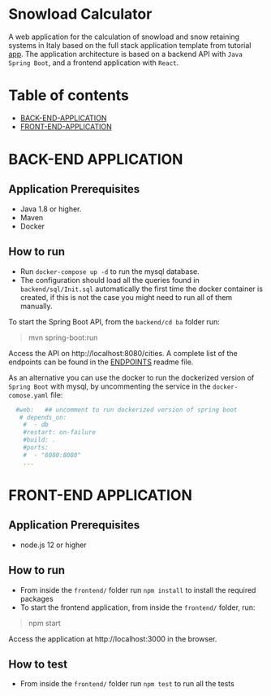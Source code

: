 # Snowload Calculator
A web application for the calculation of snowload and snow retaining systems in Italy
based on the full stack application template from tutorial [app](https://www.baeldung.com/spring-boot-react-crud).
The application architecture is based on a backend API with `Java Spring Boot`,
and a frontend application with `React`.


# Table of contents
* [BACK-END-APPLICATION](#back-end-application)
* [FRONT-END-APPLICATION](#front-end-application)

# BACK-END APPLICATION

## Application Prerequisites

* Java 1.8 or higher.
* Maven
* Docker

## How to run

* Run `docker-compose up -d` to run the mysql database.
* The configuration should load all the queries found in `backend/sql/Init.sql` automatically the first time the docker container is created, if this is not the case you might need to run all of them manually.

To start the Spring Boot API, from the `backend/cd ba` folder run:

> mvn spring-boot:run

Access the API on http://localhost:8080/cities.
A complete list of the endpoints can be found in the [ENDPOINTS](ENDPOINTS.md) readme file.

As an alternative you can use the docker to run the dockerized version of `Spring Boot` with 
mysql, by uncommenting the service in the `docker-comose.yaml` file:

```yaml
  #web:   ## uncomment to run dockerized version of spring boot
   # depends_on:
    #  - db
    #restart: on-failure
    #build: .
    #ports:
    #  - "8080:8080"
    ...
```

# FRONT-END APPLICATION

## Application Prerequisites

* node.js 12 or higher

## How to run

* From inside the `frontend/` folder run `npm install` to install the required packages
* To start the frontend application, from inside the `frontend/` folder, run:

> npm start

Access the application at http://localhost:3000 in the browser.

## How to test

* From inside the `frontend/` folder run `npm test` to run all the tests
